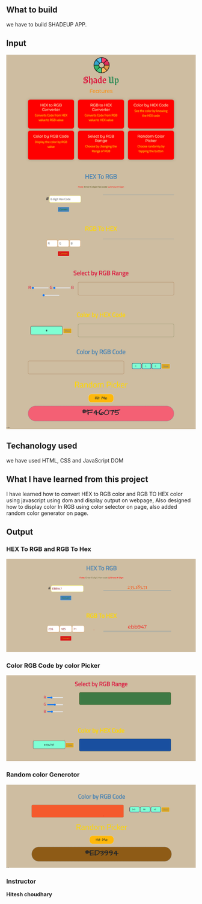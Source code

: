 ## What to build

we have to build SHADEUP APP.

## Input

![SHADEUP](./Proj_Image/Project.png)

## Techanology used

we have used HTML, CSS and JavaScript DOM

## What I have learned from this project

I have learned how to convert HEX to RGB color and RGB TO HEX color using javascript using dom and display output on webpage, Also designed how to display color In RGB using color selector on page, also added random color generator on page.

## Output

### HEX To RGB and RGB To Hex

![Color_Convert](./Proj_Image/HexToRgbConverter.png)

### Color RGB Code by color Picker

![color_Picker](./Proj_Image/colorPicker.png)

### Random color Generotor

![color_Picker](./Proj_Image/randomColorGenerator.png)

### Instructor

**Hitesh choudhary**
